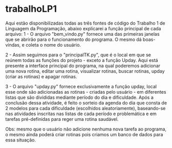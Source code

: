 # trabalhoLP1

Aqui estão disponibilizadas todas as três fontes de código do Trabalho 1 de Linguagem da Programação, abaixo explicarei a função principal de cada arquivo:
1 - O arquivo "bem_vindo.py" fornece uma das primeiras janelas que se abrirão para o funcionamento do programa. O mesmo dá boas-vindas, e coleta o nome do usuário.

2 - Assim seguimos para o "principalTK.py", que é o local em que se reúnem todas as funções do projeto - exceto a função Upday. Aqui está presente a interface principal do programa, na qual poderemos adicionar uma nova rotina, editar uma rotina, visualizar rotinas, buscar rotinas, upday (criar as rotinas) e apagar rotinas. 

3 - O arquivo "upday.py" fornece exclusivamente a função upday, local esse onde são adicionadas as rotinas - criadas pelo usuário - em diferentes listas que são divididas mediante período do dia e dificuldade. Após a conclusão dessa atividade, é feito o sorteio da agenda do dia que consta de 2 modelos para cada dificuldade (escolhidos aleatoriamente), baseando-se nas atividades inscritas nas listas de cada período e problemática e em tarefas pré-definidas para reger uma rotina saudável.


Obs: mesmo que o usuário não adicione nenhuma nova tarefa ao programa, o mesmo ainda poderá criar rotinas pois criamos um banco de dados para essa situação.
